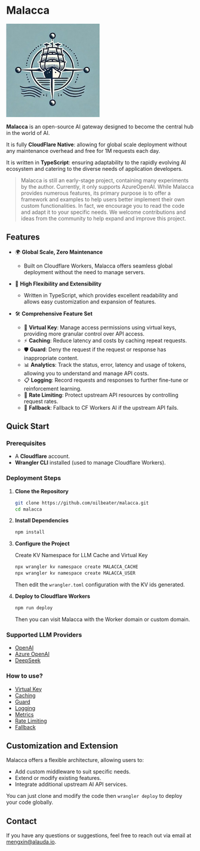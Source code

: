 # Malacca

![Malacca Logo](./docs/malacca.jpg)

**Malacca** is an open-source AI gateway designed to become the central hub in the world of AI.

It is fully **CloudFlare Native**: allowing for global scale deployment without any maintenance overhead and free for 1M requests each day.

It is written in **TypeScript**: ensuring adaptability to the rapidly evolving AI ecosystem and catering to the diverse needs of application developers.

> Malacca is still an early-stage project, containing many experiments by the author. Currently, it only supports AzureOpenAI. While Malacca provides numerous features, its primary purpose is to offer a framework and examples to help users better implement their own custom functionalities. In fact, we encourage you to read the code and adapt it to your specific needs. We welcome contributions and ideas from the community to help expand and improve this project.

## Features

- 🌍 **Global Scale, Zero Maintenance**
  - Built on Cloudflare Workers, Malacca offers seamless global deployment without the need to manage servers.
  
- 🧩 **High Flexibility and Extensibility**
  - Written in TypeScript, which provides excellent readability and allows easy customization and expansion of features.
  
- 🛠️ **Comprehensive Feature Set**
  - 🔑 **Virtual Key**: Manage access permissions using virtual keys, providing more granular control over API access.
  - ⚡ **Caching**: Reduce latency and costs by caching repeat requests.
  - 🛡️ **Guard**: Deny the request if the request or response has inappropriate content.
  - 📊 **Analytics**: Track the status, error, latency and usage of tokens, allowing you to understand and manage API costs.
  - 📋 **Logging**: Record requests and responses to further fine-tune or reinforcement learning.
  - 🚦 **Rate Limiting**: Protect upstream API resources by controlling request rates.
  - 🔄 **Fallback**: Fallback to CF Workers AI if the upstream API fails.

## Quick Start

### Prerequisites

- A **Cloudflare** account.
- **Wrangler CLI** installed (used to manage Cloudflare Workers).

### Deployment Steps

1. **Clone the Repository**

   ```bash
   git clone https://github.com/oilbeater/malacca.git
   cd malacca
   ```

2. **Install Dependencies**

   ```bash
   npm install
   ```

3. **Configure the Project**

   Create KV Namespace for LLM Cache and Virtual Key
   
   ```bash
   npx wrangler kv namespace create MALACCA_CACHE
   npx wrangler kv namespace create MALACCA_USER
   ```

   Then edit the `wrangler.toml` configuration with the KV ids generated.

4. **Deploy to Cloudflare Workers**

   ```bash
   npm run deploy
   ```

   Then you can visit Malacca with the Worker domain or custom domain.

### Supported LLM Providers

- [OpenAI](./docs/openai.md)
- [Azure OpenAI](./docs/azure_openai.md)
- [DeepSeek](./docs/deepseek.md) 

### How to use?

- [Virtual Key](./docs/virtual-key.md)
- [Caching](./docs/caching.md)
- [Guard](./docs/guards.md)
- [Logging](./docs/logging.md)
- [Metrics](./docs/metrics.md)
- [Rate Limiting](./docs/rate-limiting.md)
- [Fallback](./docs/fallback.md)

## Customization and Extension

Malacca offers a flexible architecture, allowing users to:

- Add custom middleware to suit specific needs.
- Extend or modify existing features.
- Integrate additional upstream AI API services.

You can just clone and modify the code then `wrangler deploy` to deploy your code globally.

## Contact

If you have any questions or suggestions, feel free to reach out via email at [mengxin@alauda.io](mailto:mengxin@alauda.io).

